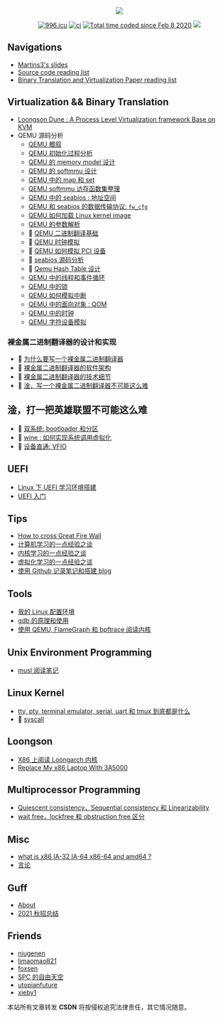 <p align="center">
  <p align="center">
      <img src="https://github-readme-stats.vercel.app/api?username=Martins3&count_private=true" />
  </p>
  <p align="center">
    <a href="https://996.icu"><img src="https://img.shields.io/badge/link-996.icu-red.svg" alt="996.icu" /></a>
    <a href="https://github.com/martins3/Martins3.github.io"><img src="https://github.com/martins3/Martins3.github.io/actions/workflows/lint-md.yml/badge.svg" alt="ci" /></a>
    <a href="https://wakatime.com/@21daab89-a694-4970-88ed-a7d264a380e4"><img src="https://wakatime.com/badge/user/21daab89-a694-4970-88ed-a7d264a380e4.svg" alt="Total time coded since Feb 8 2020" /></a>
    <a href="https://github.com/Martins3/Martins3.github.io/commits/master"><img src="https://img.shields.io/github/commit-activity/w/martins3/martins3.github.io"></a>
  </p>
</p>

## Navigations
- [Martins3's slides](https://martins3.github.io/ppt)
- [Source code reading list](./source-code-reading-list.md)
- [Binary Translation and Virtualization Paper reading list](./paper-reading-list.md)

## Virtualization && Binary Translation
- [Loongson Dune : A Process Level Virtualization framework Base on KVM](https://github.com/Martins3/loongson-dune)
- QEMU 源码分析
  - [QEMU 概叙](./qemu/file-structure.md)
  - [QEMU 初始化过程分析](./qemu/init.md)
  - [QEMU 的 memory model 设计](./qemu/memory.md)
  - [QEMU 的 softmmu 设计](./qemu/softmmu.md)
  - [QEMU 中的 map 和 set](./qemu/map.md)
  - [QEMU softmmu 访存函数集整理](./qemu/softmmu-functions.md)
  - [QEMU 中的 seabios : 地址空间](./qemu/bios-memory.md)
  - [QEMU 和 seabios 的数据传输协议: `fw_cfg`](./qemu/fw_cfg.md)
  - [QEMU 如何加载 Linux kernel image](./qemu/load-kernel-image.md)
  - [QEMU 的参数解析](./qemu/options.md)
  - 🚧 [QEMU 二进制翻译基础](./qemu/tcg.md)
  - 🚧 [QEMU 时钟模拟](./qemu/timer.md)
  - 🚧 [QEMU 如何模拟 PCI 设备](./qemu/pci.md)
  - 🚧 [seabios 源码分析](./qemu/seabios.md)
  - 🚧 [Qemu Hash Table 设计](./qemu/qht.md)
  - [QEMU 中的线程和事件循环](./qemu/threads.md)
  - [QEMU 中的锁](./qemu/cpus.md)
  - [QEMU 如何模拟中断](./qemu/interrupt.md)
  - [QEMU 中的面向对象 : QOM](./qemu/qom.md)
  - [QEMU 中的时钟](./qemu/timer.md)
  - [QEMU 字符设备模拟](./qemu/char.md)

### 裸金属二进制翻译器的设计和实现
- 🚧 [为什么要写一个裸金属二进制翻译器](./bmbt/1-why.md)
- 🚧 [裸金属二进制翻译器的软件架构](./bmbt/2-arch.md)
- 🚧 [裸金属二进制翻译器的技术细节](./bmbt/2-arch.md)
- 🚧 [淦，写一个裸金属二进制翻译器不可能这么难](./bmbt/emotion.md)

## 淦，打一把英雄联盟不可能这么难
- 🚧 [双系统: bootloader 和分区](.)
- 🚧 [wine : 如何实现系统调用虚拟化](.)
- 🚧 [设备直通: VFIO](.)

## UEFI
- [Linux 下 UEFI 学习环境搭建](./bmbt/uefi-linux.md)
- [UEFI 入门](./bmbt/uefi-beginner.md)

## Tips
- [How to cross Great Fire Wall](./gfw.md)
- [计算机学习的一点经验之谈](./learn-cs.md)
- [内核学习的一点经验之谈](./learn-linux-kernel.md)
- [虚拟化学习的一点经验之谈](./learn-virtualization.md)
- [使用 Github 记录笔记和搭建 blog](./setup-github-pages.md)

## Tools
- [我的 Linux 配置环境](https://martins3.github.io/My-Linux-Config/)
- [gdb 的原理和使用](./tips/gdb.md)
- [使用 QEMU, FlameGraph 和 bpftrace 阅读内核](./tips-reading-kernel.md)

## Unix Environment Programming
- [musl 阅读笔记](./linux/musl.md)

## Linux Kernel
<!-- - [irq domain](./kernel/irq-domain.md) -->
- [tty, pty, terminal emulator, serial, uart 和 tmux 到底都是什么](kernel/tty.md)
- 🚧 [syscall](.)

## Loongson
- [X86 上阅读 Loongarch 内核](./loongarch/ccls.md)
- [Replace My x86 Laptop With 3A5000](./loongarch/neovim.md)

## Multiprocessor Programming
- [Quiescent consistency，Sequential consistency 和 Linearizability](./concurrent/linearizability.md)
- [wait free，lockfree 和 obstruction free 区分](./concurrent/lock-free.md)

## Misc
- [what is x86 IA-32 IA-64 x86-64 and amd64 ?](./x86-names.md)
- [言论](./words.md)

## Guff
- [About](./abaaba/about.md)
- [2021 秋招总结](./abaaba/job.md)

## Friends
- [niugenen](https://niugenen.github.io/)
- [limaomao821](https://limaomao821.github.io/)
- [foxsen](https://foxsen.github.io)
- [SPC 的自由天空](https://blog.spcsky.com/)
- [utopianfuture](https://utopianfuture.github.io/)
- [xieby1](https://xieby1.github.io/)

<script src="https://giscus.app/client.js"
        data-repo="martins3/martins3.github.io"
        data-repo-id="MDEwOlJlcG9zaXRvcnkyOTc4MjA0MDg="
        data-category="Show and tell"
        data-category-id="MDE4OkRpc2N1c3Npb25DYXRlZ29yeTMyMDMzNjY4"
        data-mapping="pathname"
        data-reactions-enabled="1"
        data-emit-metadata="0"
        data-theme="light"
        data-lang="zh-CN"
        crossorigin="anonymous"
        async>
</script>

本站所有文章转发 **CSDN** 将按侵权追究法律责任，其它情况随意。
